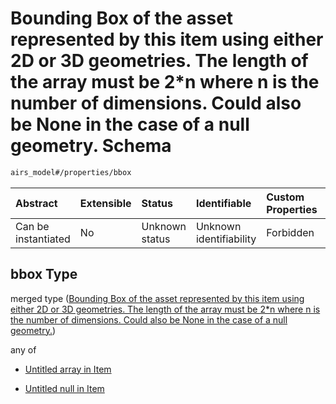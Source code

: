 # Bounding Box of the asset represented by this item using either 2D or 3D geometries. The length of the array must be 2\*n where n is the number of dimensions. Could also be None in the case of a null geometry. Schema

```txt
airs_model#/properties/bbox
```



| Abstract            | Extensible | Status         | Identifiable            | Custom Properties | Additional Properties | Access Restrictions | Defined In                                                      |
| :------------------ | :--------- | :------------- | :---------------------- | :---------------- | :-------------------- | :------------------ | :-------------------------------------------------------------- |
| Can be instantiated | No         | Unknown status | Unknown identifiability | Forbidden         | Allowed               | none                | [model.schema.json\*](model.schema.json "open original schema") |

## bbox Type

merged type ([Bounding Box of the asset represented by this item using either 2D or 3D geometries. The length of the array must be 2\*n where n is the number of dimensions. Could also be None in the case of a null geometry.](model-properties-bounding-box-of-the-asset-represented-by-this-item-using-either-2d-or-3d-geometries-the-length-of-the-array-must-be-2n-where-n-is-the-number-of-dimensions-could-also-be-none-in-the-case-of-a-null-geometry.md))

any of

* [Untitled array in Item](model-properties-bounding-box-of-the-asset-represented-by-this-item-using-either-2d-or-3d-geometries-the-length-of-the-array-must-be-2n-where-n-is-the-number-of-dimensions-could-also-be-none-in-the-case-of-a-null-geometry-anyof-0.md "check type definition")

* [Untitled null in Item](model-properties-bounding-box-of-the-asset-represented-by-this-item-using-either-2d-or-3d-geometries-the-length-of-the-array-must-be-2n-where-n-is-the-number-of-dimensions-could-also-be-none-in-the-case-of-a-null-geometry-anyof-1.md "check type definition")

